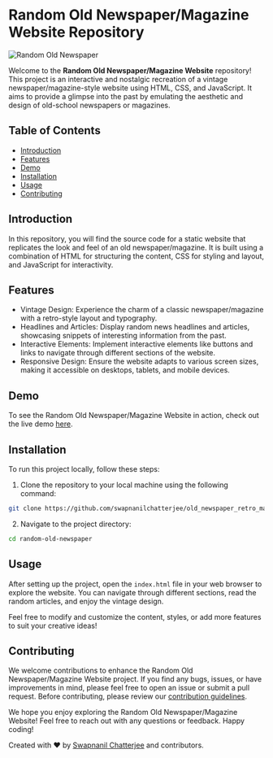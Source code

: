 # Random Old Newspaper/Magazine Website Repository

![Random Old Newspaper](newspaper_preview.png)

Welcome to the **Random Old Newspaper/Magazine Website** repository! This project is an interactive and nostalgic recreation of a vintage newspaper/magazine-style website using HTML, CSS, and JavaScript. It aims to provide a glimpse into the past by emulating the aesthetic and design of old-school newspapers or magazines.

## Table of Contents

- [Introduction](#introduction)
- [Features](#features)
- [Demo](#demo)
- [Installation](#installation)
- [Usage](#usage)
- [Contributing](#contributing)
  
## Introduction

In this repository, you will find the source code for a static website that replicates the look and feel of an old newspaper/magazine. It is built using a combination of HTML for structuring the content, CSS for styling and layout, and JavaScript for interactivity.

## Features

- Vintage Design: Experience the charm of a classic newspaper/magazine with a retro-style layout and typography.
- Headlines and Articles: Display random news headlines and articles, showcasing snippets of interesting information from the past.
- Interactive Elements: Implement interactive elements like buttons and links to navigate through different sections of the website.
- Responsive Design: Ensure the website adapts to various screen sizes, making it accessible on desktops, tablets, and mobile devices.

## Demo

To see the Random Old Newspaper/Magazine Website in action, check out the live demo [here](https://your-demo-link).

## Installation

To run this project locally, follow these steps:

1. Clone the repository to your local machine using the following command:

```bash
git clone https://github.com/swapnanilchatterjee/old_newspaper_retro_magazine
```

2. Navigate to the project directory:

```bash
cd random-old-newspaper
```

## Usage

After setting up the project, open the `index.html` file in your web browser to explore the website. You can navigate through different sections, read the random articles, and enjoy the vintage design.

Feel free to modify and customize the content, styles, or add more features to suit your creative ideas!

## Contributing

We welcome contributions to enhance the Random Old Newspaper/Magazine Website project. If you find any bugs, issues, or have improvements in mind, please feel free to open an issue or submit a pull request. Before contributing, please review our [contribution guidelines](CONTRIBUTING.md).



We hope you enjoy exploring the Random Old Newspaper/Magazine Website! Feel free to reach out with any questions or feedback. Happy coding!

Created with ❤️ by [Swapnanil Chatterjee](https://github.com/swapnanilchatterjee) and contributors.
